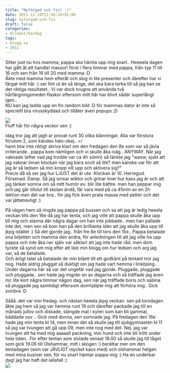 ```yaml
---
title: "Nyfärgad och fin! :)"
date: 2011-12-19T21:56:24+01:00
slug: nyfargad-och-fin
draft: false
categories:
- Allmänt/Vardag
tags:
- blogg.se
- 2011
---
```

Sitter just nu hos mamma, pappa ska hämta upp mig snart.. Heeeela dagen har gått åt att handla! massor! först i flera timmar med pappa, från typ 11 till 16 och sen från 16 till 20 med mamma :D  
Åkte med mamma hem efteråt och slog in lite presenter och därefter har vi färgat mitt hår :) ser fint ut än så länge, det ska bara torka till så jag kan se det riktiga resultatet.. Vi var dock tvugna att använda två hårfärgningsmedel-flaskor eftersom mitt hår har blivit sådär superlångt igen..  
NU kan jag ladda upp en fin random bild :D för mammas dator är inte så speciellt bra virusskyddad och tillåter även popups ;D  
  
![](/assets/images/blogg.se/wp_001820_178085790.jpg)  
Fluff hår för några veckor sen :)  
  
  
idag tror jag att jagh ar provat runt 30 olika klänningar. Alla var förstora förutom 2, som kändes halv-okej.. =/  
hann btw inte riktigt skriva klart om den fredagen den 8e som var så jävla irriterande.. pappa kom nämligen och vi skulle åka iväg.. ANYWAY. När jag vaknade (efter vad jag trodde var ca 4h sömn) så tänkte jag "waow, sjukt att jag vaknar innan klockan när jag bara sovit så lite? men kanske var för att jag är så ledsen så min kropp vill upp och aktivera sig?"  
Precis då så ser jag hur LJUST det är ute. Klockan är 10. Herregud. Försenad. Damp. Så jag smsar wiktor och grinar över hur kass jag är och att jag tänker somna om så mitt humör ev. blir lite bättre. men han peppar mig och jag går tillslut till skolan ändå, får vara med på ca 45min av en 2h lektion men det var bra.. för jag fick även prata massa med petter och det var jättetrevligt :)  
  
På vägen hem så ringde jag pappa på bussen och sa att jag är ledig heeela veckan tills den 16e då jag har tenta, och jag ville att pappa skulle åka upp till mig och stanna där några dagar om han inte jobbade.. men han pallade inte det, men sen så kom han på den brillianta idén att jag skulle åka upp till jkpg istället :) Så det gjorde jag.. från fre 8e till tors den 15e.. Pappa betalade ena biljetten och mamma den andra, för anledningen till att jag ville ha upp pappa och inte åka ner själv var såklart att jag inte hade råd. men dom tyckte så synd om mig efter att läst min blogg om hur ledsen och arg jag var, så de betalade.  
Och ärligt talat så betalade de min biljett till ett godkänt på tentant tror jag nog. Hade aldrig pluggat så duktigt om jag hade vart hemma i linköping..  
Under dagarna här så var det ungefär vad jag gjorde. Pluggade, pluggade och pluggade.. sen hade jag migrän en av dagarna och så träffade jag även mc lite kort några timmar någon dag, sen när jag träffade boris och sabina så pluggade jag samtidigt eftersom domhjälpte mig att förhöra mig.. Gick svinbra :D  
  
  
Sååå..det var min fredag. och nästan heeela jkpg veckan. sen på torsdagen åkte jag hem så jag var hemma runt 19 och därefter packade jag till en månads jullov och diskade, slängde mat i kylen som kan bli gammal, bäddade osv .. Gick med donna, sen somnade jag. På fredagen den 16e hade jag min tenta kl 14, men innan det så skulle jag till sjukgymnasten kl 11 så jag var tvungen att gå upp 09, men inte nog med det. Nej. jag var tvungen att ha med mig aaaaall packning, min hund och inte bli trött under hela tiden.. För efter tentan som slutade senast 18.00 så skulle jag till tåget som gick 19.06 till Olshammar, mitt i skogen :) berättar mer om den tentadagen (som var JÄVLIGT mycket kaos med) och olshammar helgen med mina kusiner sen, för nu snart hämtar pappa mig :) Ha en underbar dag! jag har haft det iallafall :)  
![](/assets/images/blogg.se/julskyltning2010_010_176635808.jpg)